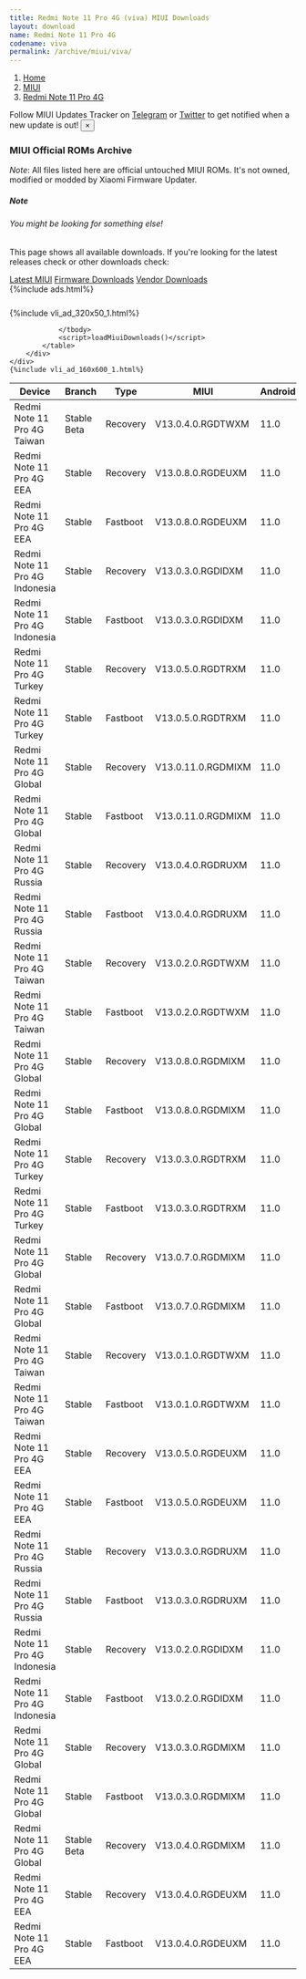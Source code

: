 ```yaml
---
title: Redmi Note 11 Pro 4G (viva) MIUI Downloads
layout: download
name: Redmi Note 11 Pro 4G
codename: viva
permalink: /archive/miui/viva/
---
```

<nav aria-label="breadcrumb">
    <ol class="breadcrumb">
        <li class="breadcrumb-item"><a href="/">Home</a></li>
        <li class="breadcrumb-item"><a href="/miui/">MIUI</a></li>
        <li class="breadcrumb-item active" aria-current="page"><a href="/miui/viva/">Redmi Note 11 Pro 4G</a></li>
    </ol>
</nav>
<div class="alert alert-primary alert-dismissible fade show" role="alert">
    Follow MIUI Updates Tracker on <a href="https://t.me/MIUIUpdatesTracker" class="alert-link">Telegram</a>
     or <a href="https://twitter.com/MiFwUpdater" class="alert-link">Twitter</a> to get notified when a new update is out!
    <button type="button" class="close" data-dismiss="alert" aria-label="Close">
        <span aria-hidden="true">&times;</span>
    </button>
</div>

### MIUI Official ROMs Archive
*Note*: All files listed here are official untouched MIUI ROMs. It's not owned, modified or modded by Xiaomi Firmware Updater.
<div class="card">
  <div class="card-body">
    <h5 class="card-title">Note</h5>
    <h6 class="card-subtitle mb-2 text-muted">You might be looking for something else!</h6>
    <p class="card-text">This page shows all available downloads.
     If you're looking for the latest releases check or other downloads check:</p>
    <a href="/miui/viva/" class="card-link">Latest MIUI</a>
    <a href="/firmware/viva/" class="card-link">Firmware Downloads</a>
    <a href="/vendor/viva/" class="card-link">Vendor Downloads</a>
  </div>
</div>
{%include ads.html%}
<div class="row justify-content-center">
    <div class="col-10">
        <div class="table-responsive-md" style="margin-top: 25px;">
            {%include vli_ad_320x50_1.html%}
            <table id="miui" class="display dt-responsive nowrap compact table table-striped table-hover table-sm">
                <thead class="thead-dark">
                    <tr>
                        <th data-ref="device">Device</th>
                        <th data-ref="branch">Branch</th>
                        <th data-ref="type">Type</th>
                        <th data-ref="miui">MIUI</th>
                        <th data-ref="android">Android</th>
                        <th data-ref="size">Size</th>
                        <th data-ref="size">Date</th>
                        <th data-ref="link">Link</th>
                    </tr>
                </thead>
                <tbody>
                <tr><td>Redmi Note 11 Pro 4G Taiwan</td><td>Stable Beta</td><td>Recovery</td><td>V13.0.4.0.RGDTWXM</td><td>11.0</td><td>2.8 GB</td><td>2022-07-18</td><td><a href="/miui/viva/stable beta/V13.0.4.0.RGDTWXM/">Download</a></td></tr>
<tr><td>Redmi Note 11 Pro 4G EEA</td><td>Stable</td><td>Recovery</td><td>V13.0.8.0.RGDEUXM</td><td>11.0</td><td>2.8 GB</td><td>2022-06-28</td><td><a href="/miui/viva/stable/V13.0.8.0.RGDEUXM/">Download</a></td></tr>
<tr><td>Redmi Note 11 Pro 4G EEA</td><td>Stable</td><td>Fastboot</td><td>V13.0.8.0.RGDEUXM</td><td>11.0</td><td>5.6 GB</td><td>2022-06-22</td><td><a href="/miui/viva/stable/V13.0.8.0.RGDEUXM/">Download</a></td></tr>
<tr><td>Redmi Note 11 Pro 4G Indonesia</td><td>Stable</td><td>Recovery</td><td>V13.0.3.0.RGDIDXM</td><td>11.0</td><td>2.8 GB</td><td>2022-06-24</td><td><a href="/miui/viva/stable/V13.0.3.0.RGDIDXM/">Download</a></td></tr>
<tr><td>Redmi Note 11 Pro 4G Indonesia</td><td>Stable</td><td>Fastboot</td><td>V13.0.3.0.RGDIDXM</td><td>11.0</td><td>5.1 GB</td><td>2022-06-17</td><td><a href="/miui/viva/stable/V13.0.3.0.RGDIDXM/">Download</a></td></tr>
<tr><td>Redmi Note 11 Pro 4G Turkey</td><td>Stable</td><td>Recovery</td><td>V13.0.5.0.RGDTRXM</td><td>11.0</td><td>2.8 GB</td><td>2022-06-24</td><td><a href="/miui/viva/stable/V13.0.5.0.RGDTRXM/">Download</a></td></tr>
<tr><td>Redmi Note 11 Pro 4G Turkey</td><td>Stable</td><td>Fastboot</td><td>V13.0.5.0.RGDTRXM</td><td>11.0</td><td>4.8 GB</td><td>2022-06-16</td><td><a href="/miui/viva/stable/V13.0.5.0.RGDTRXM/">Download</a></td></tr>
<tr><td>Redmi Note 11 Pro 4G Global</td><td>Stable</td><td>Recovery</td><td>V13.0.11.0.RGDMIXM</td><td>11.0</td><td>2.8 GB</td><td>2022-06-16</td><td><a href="/miui/viva/stable/V13.0.11.0.RGDMIXM/">Download</a></td></tr>
<tr><td>Redmi Note 11 Pro 4G Global</td><td>Stable</td><td>Fastboot</td><td>V13.0.11.0.RGDMIXM</td><td>11.0</td><td>5.8 GB</td><td>2022-06-10</td><td><a href="/miui/viva/stable/V13.0.11.0.RGDMIXM/">Download</a></td></tr>
<tr><td>Redmi Note 11 Pro 4G Russia</td><td>Stable</td><td>Recovery</td><td>V13.0.4.0.RGDRUXM</td><td>11.0</td><td>2.8 GB</td><td>2022-05-27</td><td><a href="/miui/viva/stable/V13.0.4.0.RGDRUXM/">Download</a></td></tr>
<tr><td>Redmi Note 11 Pro 4G Russia</td><td>Stable</td><td>Fastboot</td><td>V13.0.4.0.RGDRUXM</td><td>11.0</td><td>4.8 GB</td><td>2022-05-20</td><td><a href="/miui/viva/stable/V13.0.4.0.RGDRUXM/">Download</a></td></tr>
<tr><td>Redmi Note 11 Pro 4G Taiwan</td><td>Stable</td><td>Recovery</td><td>V13.0.2.0.RGDTWXM</td><td>11.0</td><td>2.7 GB</td><td>2022-05-13</td><td><a href="/miui/viva/stable/V13.0.2.0.RGDTWXM/">Download</a></td></tr>
<tr><td>Redmi Note 11 Pro 4G Taiwan</td><td>Stable</td><td>Fastboot</td><td>V13.0.2.0.RGDTWXM</td><td>11.0</td><td>4.3 GB</td><td>2022-05-09</td><td><a href="/miui/viva/stable/V13.0.2.0.RGDTWXM/">Download</a></td></tr>
<tr><td>Redmi Note 11 Pro 4G Global</td><td>Stable</td><td>Recovery</td><td>V13.0.8.0.RGDMIXM</td><td>11.0</td><td>2.8 GB</td><td>2022-05-13</td><td><a href="/miui/viva/stable/V13.0.8.0.RGDMIXM/">Download</a></td></tr>
<tr><td>Redmi Note 11 Pro 4G Global</td><td>Stable</td><td>Fastboot</td><td>V13.0.8.0.RGDMIXM</td><td>11.0</td><td>5.5 GB</td><td>2022-05-09</td><td><a href="/miui/viva/stable/V13.0.8.0.RGDMIXM/">Download</a></td></tr>
<tr><td>Redmi Note 11 Pro 4G Turkey</td><td>Stable</td><td>Recovery</td><td>V13.0.3.0.RGDTRXM</td><td>11.0</td><td>2.8 GB</td><td>2022-05-05</td><td><a href="/miui/viva/stable/V13.0.3.0.RGDTRXM/">Download</a></td></tr>
<tr><td>Redmi Note 11 Pro 4G Turkey</td><td>Stable</td><td>Fastboot</td><td>V13.0.3.0.RGDTRXM</td><td>11.0</td><td>4.7 GB</td><td>2022-04-27</td><td><a href="/miui/viva/stable/V13.0.3.0.RGDTRXM/">Download</a></td></tr>
<tr><td>Redmi Note 11 Pro 4G Global</td><td>Stable</td><td>Recovery</td><td>V13.0.7.0.RGDMIXM</td><td>11.0</td><td>2.8 GB</td><td>2022-04-26</td><td><a href="/miui/viva/stable/V13.0.7.0.RGDMIXM/">Download</a></td></tr>
<tr><td>Redmi Note 11 Pro 4G Global</td><td>Stable</td><td>Fastboot</td><td>V13.0.7.0.RGDMIXM</td><td>11.0</td><td>5.6 GB</td><td>2022-04-22</td><td><a href="/miui/viva/stable/V13.0.7.0.RGDMIXM/">Download</a></td></tr>
<tr><td>Redmi Note 11 Pro 4G Taiwan</td><td>Stable</td><td>Recovery</td><td>V13.0.1.0.RGDTWXM</td><td>11.0</td><td>2.7 GB</td><td>2022-04-22</td><td><a href="/miui/viva/stable/V13.0.1.0.RGDTWXM/">Download</a></td></tr>
<tr><td>Redmi Note 11 Pro 4G Taiwan</td><td>Stable</td><td>Fastboot</td><td>V13.0.1.0.RGDTWXM</td><td>11.0</td><td>4.3 GB</td><td>2022-02-26</td><td><a href="/miui/viva/stable/V13.0.1.0.RGDTWXM/">Download</a></td></tr>
<tr><td>Redmi Note 11 Pro 4G EEA</td><td>Stable</td><td>Recovery</td><td>V13.0.5.0.RGDEUXM</td><td>11.0</td><td>2.8 GB</td><td>2022-04-02</td><td><a href="/miui/viva/stable/V13.0.5.0.RGDEUXM/">Download</a></td></tr>
<tr><td>Redmi Note 11 Pro 4G EEA</td><td>Stable</td><td>Fastboot</td><td>V13.0.5.0.RGDEUXM</td><td>11.0</td><td>5.8 GB</td><td>2022-03-18</td><td><a href="/miui/viva/stable/V13.0.5.0.RGDEUXM/">Download</a></td></tr>
<tr><td>Redmi Note 11 Pro 4G Russia</td><td>Stable</td><td>Recovery</td><td>V13.0.3.0.RGDRUXM</td><td>11.0</td><td>2.8 GB</td><td>2022-04-02</td><td><a href="/miui/viva/stable/V13.0.3.0.RGDRUXM/">Download</a></td></tr>
<tr><td>Redmi Note 11 Pro 4G Russia</td><td>Stable</td><td>Fastboot</td><td>V13.0.3.0.RGDRUXM</td><td>11.0</td><td>5.2 GB</td><td>2022-03-18</td><td><a href="/miui/viva/stable/V13.0.3.0.RGDRUXM/">Download</a></td></tr>
<tr><td>Redmi Note 11 Pro 4G Indonesia</td><td>Stable</td><td>Recovery</td><td>V13.0.2.0.RGDIDXM</td><td>11.0</td><td>2.8 GB</td><td>2022-03-29</td><td><a href="/miui/viva/stable/V13.0.2.0.RGDIDXM/">Download</a></td></tr>
<tr><td>Redmi Note 11 Pro 4G Indonesia</td><td>Stable</td><td>Fastboot</td><td>V13.0.2.0.RGDIDXM</td><td>11.0</td><td>5.0 GB</td><td>2022-03-21</td><td><a href="/miui/viva/stable/V13.0.2.0.RGDIDXM/">Download</a></td></tr>
<tr><td>Redmi Note 11 Pro 4G Global</td><td>Stable</td><td>Recovery</td><td>V13.0.3.0.RGDMIXM</td><td>11.0</td><td>2.7 GB</td><td>2022-03-09</td><td><a href="/miui/viva/stable/V13.0.3.0.RGDMIXM/">Download</a></td></tr>
<tr><td>Redmi Note 11 Pro 4G Global</td><td>Stable</td><td>Fastboot</td><td>V13.0.3.0.RGDMIXM</td><td>11.0</td><td>5.7 GB</td><td>2022-02-11</td><td><a href="/miui/viva/stable/V13.0.3.0.RGDMIXM/">Download</a></td></tr>
<tr><td>Redmi Note 11 Pro 4G Global</td><td>Stable Beta</td><td>Recovery</td><td>V13.0.4.0.RGDMIXM</td><td>11.0</td><td>2.8 GB</td><td>2022-03-08</td><td><a href="/miui/viva/stable beta/V13.0.4.0.RGDMIXM/">Download</a></td></tr>
<tr><td>Redmi Note 11 Pro 4G EEA</td><td>Stable</td><td>Recovery</td><td>V13.0.4.0.RGDEUXM</td><td>11.0</td><td>2.8 GB</td><td>2022-03-08</td><td><a href="/miui/viva/stable/V13.0.4.0.RGDEUXM/">Download</a></td></tr>
<tr><td>Redmi Note 11 Pro 4G EEA</td><td>Stable</td><td>Fastboot</td><td>V13.0.4.0.RGDEUXM</td><td>11.0</td><td>5.7 GB</td><td>2022-02-23</td><td><a href="/miui/viva/stable/V13.0.4.0.RGDEUXM/">Download</a></td></tr>

                </tbody>
                <script>loadMiuiDownloads()</script>
            </table>
        </div>
    </div>
    {%include vli_ad_160x600_1.html%}
</div>
